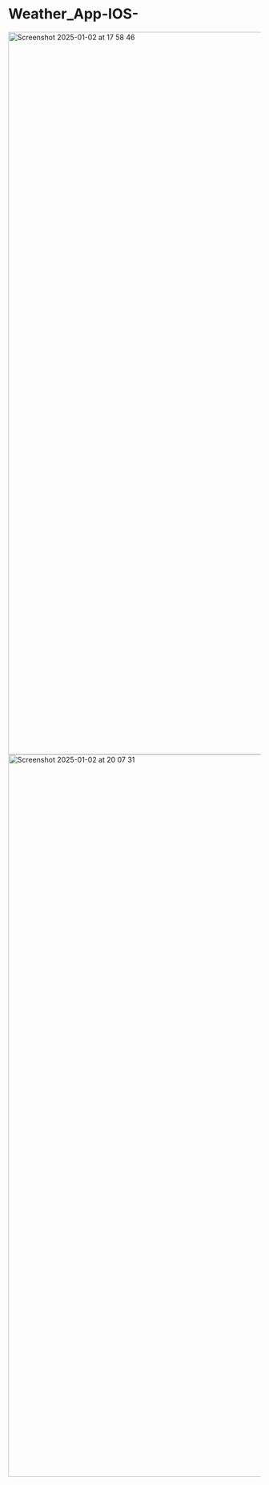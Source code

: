 # Weather_App-IOS-

<img width="1440" alt="Screenshot 2025-01-02 at 17 58 46" src="https://github.com/user-attachments/assets/499fd401-e7c9-4c3a-a7a5-551a7e9926e8" />

<img width="1440" alt="Screenshot 2025-01-02 at 20 07 31" src="https://github.com/user-attachments/assets/9488be89-7398-4b37-8786-90a57bbed28e" />
